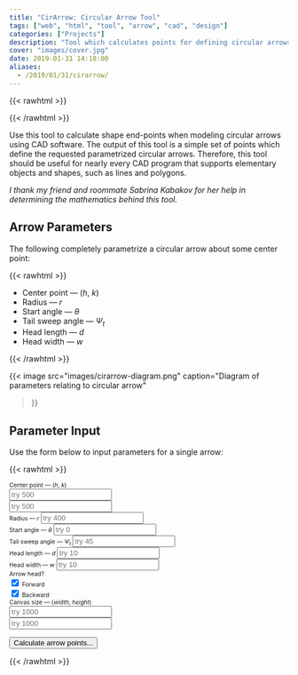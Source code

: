```yaml
---
title: "CirArrow: Circular Arrow Tool"
tags: ["web", "html", "tool", "arrow", "cad", "design"]
categories: ["Projects"]
description: "Tool which calculates points for defining circular arrows."
cover: "images/cover.jpg"
date: 2019-01-31 14:18:00
aliases:
  - /2019/01/31/cirarrow/
---
```


{{< rawhtml >}}

<style>

img.diagram {
  width: 30em;
  height: auto;
}

canvas {
  border: 1px solid #000;
  max-width: 100%;
  margin: 1em auto;
  display: block;
}

</style>

{{< /rawhtml >}}

Use this tool to calculate shape end-points when modeling circular arrows using CAD software.
The output of this tool is a simple set of points which define the requested parametrized circular arrows. Therefore, this tool should be useful for nearly every CAD program that supports elementary objects and shapes, such as lines and polygons.

_I thank my friend and roommate Sabrina Kabakov for her help in determining the mathematics behind this tool._

## Arrow Parameters

The following completely parametrize a circular arrow about some center point:

{{< rawhtml >}}

<ul>
<li>Center point &mdash; (<i>h</i>, <i>k</i>)</li>
<li>Radius &mdash; <i>r</i></li>
<li>Start angle &mdash; <i>&theta;</i></li>
<li>Tail sweep angle &mdash; <i>&Psi;<sub>t</sub></i></li>
<li>Head length &mdash; <i>d</i></li>
<li>Head width &mdash; <i>w</i></li>
</ul>

{{< /rawhtml >}}

{{< image
  src="images/cirarrow-diagram.png"
  caption="Diagram of parameters relating to circular arrow"
>}}

## Parameter Input

Use the form below to input parameters for a single arrow:

{{< rawhtml >}}

<div style="font-size: 75%">
<div class="form-group">
  <label>Center point &mdash; (<i>h</i>, <i>k</i>)</label>
  <div class="row">
    <div class="col">
     <input id="parm-h" class="form-control form-control-sm" type="text" placeholder="try 500" />
    </div>
    <div class="col">
      <input id="parm-k" class="form-control form-control-sm" type="text" placeholder="try 500" />
    </div>
  </div>
</div>

<div class="form-group">
  <label for="parm-r">Radius &mdash; <i>r</i></label>
  <input id="parm-r" class="form-control form-control-sm" type="text" placeholder="try 400" />
</div>

<div class="form-group">
  <label for="parm-theta">Start angle &mdash; <i>&theta;</i></label>
  <input id="parm-theta" class="form-control form-control-sm" type="text" placeholder="try 0" />
</div>

<div class="form-group">
  <label for="parm-psi-t">Tail sweep angle &mdash; <i>&Psi;<sub>t</sub></i></label>
  <input id="parm-psi-t" class="form-control form-control-sm" type="text" placeholder="try 45" />
</div>

<div class="form-group">
  <label for="parm-d">Head length &mdash; <i>d</i></label>
  <input id="parm-d" class="form-control form-control-sm" type="text" placeholder="try 10" />
</div>

<div class="form-group">
  <label for="parm-d">Head width &mdash; <i>w</i></label>
  <input id="parm-w" class="form-control form-control-sm" type="text" placeholder="try 10" />
</div>


<div class="form-group">
  <label>Arrow head?</label>

  <div class="form-check">
    <input id="parm-head-fwd" type="checkbox" checked />
    <label class="form-check-label" for="parm-head-fwd">Forward</label>
  </div>

  <div class="form-check">
    <input id="parm-head-bkwrd" type="checkbox" checked />
    <label class="form-check-label" for="parm-head-bkwrd">Backward</label>
  </div>
</div>

<div class="form-group">
  <label>Canvas size &mdash; (<i>width</i>, <i>height</i>)</label>
  <div class="row">
    <div class="col">
     <input id="canvas-x" class="form-control form-control-sm" type="text" placeholder="try 1000" />
    </div>
    <div class="col">
      <input id="canvas-y" class="form-control form-control-sm" type="text" placeholder="try 1000" />
    </div>
  </div>
</div>

</div>

<p><button id="submit" type="submit" class="btn btn-primary">Calculate arrow points...</button></p>



<div id="results" style="display:none;">

<h2 id="Calculated-Points">Calculated Points</h2>

<table id="output">
  <tr>
    <th>Parameters &mdash; <i>(h,k), r, &theta;, &Psi;<sub>t</sub>, d, w</i></th>
    <th>Points</th>
  </tr>
</table>

<h2 id="Visualization">Visualization of Arrows</h2>

<canvas id="canvas" width="0" height="0"></canvas>

</div>

<script>

var ARROWS = [];
var CANVAS_X = 0;
var CANVAS_Y = 0;


function toRadians(angle) {
  return angle * (Math.PI / 180);
}

function calcArrow() {
  // Gather input from form
  var h = document.getElementById("parm-h").value;
  var k = document.getElementById("parm-k").value;
  var r = document.getElementById("parm-r").value;
  var theta = document.getElementById("parm-theta").value;
  var psi_t = document.getElementById("parm-psi-t").value;
  var d = document.getElementById("parm-d").value;
  var w = document.getElementById("parm-w").value;

  var head_fwd = document.getElementById("parm-head-fwd").checked;
  var head_bkwrd = document.getElementById("parm-head-bkwrd").checked;

  CANVAS_X = document.getElementById("canvas-x").value;
  CANVAS_Y = document.getElementById("canvas-y").value;

  var invalid_input = (	h === "" ||
			k === "" ||
			r === "" ||
			theta === "" ||
			psi_t === "" ||
			d === "" ||
			w === "" ||
			CANVAS_X == 0 ||
			CANVAS_Y == 0
			);

  if (invalid_input) {
    alert("BAD INPUT!");
    return;
  }

  var canvas = document.getElementById("canvas");

  if (canvas.width == 0 || canvas.height == 0) {
    // Only do these actions once, at the beginning

    document.getElementById("canvas-x").disabled = true;
    document.getElementById("canvas-y").disabled = true;

    canvas.width = CANVAS_X;
    canvas.height = CANVAS_Y;

    document.getElementById("results").style.display = "block";

  }

  // Parse inputs as numbers
  h = Number(h);
  k = Number(k);
  r = Number(r);
  theta = Number(theta);
  psi_t = Number(psi_t);
  d = Number(d);
  w = Number(w);

  // Create vector to store points
  var x = [0,0,0,0,0,0,0,0];
  var y = [0,0,0,0,0,0,0,0];

  // Point 1
  x[0] = h + r * Math.cos(toRadians(theta));
  y[0] = k + r * Math.sin(toRadians(theta));

  // Point 2
  x[1] = h + r * Math.cos(toRadians(theta + psi_t));
  y[1] = k + r * Math.sin(toRadians(theta + psi_t));

  // Point 3...

  // Calculate point that is 0.000001 degree before point 2
  xx1 = h + r * Math.cos(toRadians(theta + psi_t - 0.000001));
  yy1 = k + r * Math.sin(toRadians(theta + psi_t - 0.000001));

  // Find slope between xx1 and x[1], yy1 and y[1];
  var slope1 = (y[1] - yy1) / (x[1] - xx1);

  var PSI1 = Math.atan(1 / slope1);

  var angle1 = (theta + psi_t) % 360;
  if (angle1 > 90 && angle1 < 270) {
    x[2] = x[1] - d * Math.sin(PSI1);
    y[2] = y[1] - d * Math.cos(PSI1);
  } else {
    x[2] = x[1] + d * Math.sin(PSI1);
    y[2] = y[1] + d * Math.cos(PSI1);
  }


  // Point 4
  x[3] = h + (r - w) * Math.cos(toRadians(theta + psi_t));
  y[3] = k + (r - w) * Math.sin(toRadians(theta + psi_t));

  // Point 5
  x[4] = h + (r + w) * Math.cos(toRadians(theta + psi_t));
  y[4] = k + (r + w) * Math.sin(toRadians(theta + psi_t));


  // Point 6
  // Calculate point that is 0.000001 degree after point 1
  xx5 = h + r * Math.cos(toRadians(theta + 0.000001));
  yy5 = k + r * Math.sin(toRadians(theta + 0.000001));

  // Find slope between xx5 and x[0], yy5 and y[0];
  var slope2 = (yy5 - y[0]) / (xx5 - x[0]);

  var PSI2 = Math.atan(1 / slope2);

  var angle2 = theta % 360;
  if (angle2 > 90 && angle2 < 270) {
    x[5] = x[0] + d * Math.sin(PSI2);
    y[5] = y[0] + d * Math.cos(PSI2);
  } else {
    x[5] = x[0] - d * Math.sin(PSI2);
    y[5] = y[0] - d * Math.cos(PSI2);
  }



  // Point 7
  x[6] = h + (r - w) * Math.cos(toRadians(theta));
  y[6] = k + (r - w) * Math.sin(toRadians(theta));

  // Point 8
  x[7] = h + (r + w) * Math.cos(toRadians(theta));
  y[7] = k + (r + w) * Math.sin(toRadians(theta));



  // Create list for output to table
  var ol = document.createElement("ol");

  var points = [];
  for (var i = 0; i < 8; i++) {
    var X = "x";
    var Y = "y";
    var point = {};
    point[X] = parseFloat(x[i].toFixed(5));
    point[Y] = parseFloat(y[i].toFixed(5));

    var li = document.createElement("li");
    var t = document.createTextNode("(" + point[X] + ", " + point[Y] + ")");
    li.appendChild(t);
    ol.appendChild(li);

    points.push(point);
  }

  ARROWS.push(points);

  // Append results to output table
  var table = document.getElementById("output");
  var row = table.insertRow(-1);
  var cell1 = row.insertCell(0);
  var cell2 = row.insertCell(1);
  cell1.innerHTML = "(" + h + "," + k + "), " + r + ", " + theta + ", " + psi_t + ", " + d + ", " + w;
  cell2.appendChild(ol);

  console.log(ARROWS);

  drawArrow(h, k, r, theta, psi_t, d, w, points, head_fwd, head_bkwrd);
}

function drawArrow(h, k, r, theta, psi_t, d, w, points, head_fwd, head_bkwrd) {
  var canvas = document.getElementById("canvas");
  var ctx = canvas.getContext("2d");

  // Draw tail
  ctx.beginPath();
  ctx.arc(h, CANVAS_Y - k, r, -toRadians(theta), -toRadians(theta + psi_t), true);
  ctx.stroke();
  ctx.closePath();

  // Draw head fwd
  if (head_fwd) { 
    ctx.beginPath();
    ctx.moveTo(points[2]["x"], CANVAS_Y - points[2]["y"]);
    ctx.lineTo(points[3]["x"], CANVAS_Y - points[3]["y"]);
    ctx.lineTo(points[4]["x"], CANVAS_Y - points[4]["y"]);
    ctx.lineTo(points[2]["x"], CANVAS_Y - points[2]["y"]);
    ctx.stroke();
    ctx.closePath();

    // Draw all the points as little circles
    for (var i = 2; i <= 4; i++) {
      ctx.beginPath();
      ctx.arc(points[i]["x"], CANVAS_Y - points[i]["y"], 2, 0, 2 * Math.PI, true);
      ctx.fill();
      ctx.closePath();
    }
  }

  // Draw head bkwrd
  if (head_bkwrd) {
    ctx.beginPath();
    ctx.moveTo(points[5]["x"], CANVAS_Y - points[5]["y"]);
    ctx.lineTo(points[6]["x"], CANVAS_Y - points[6]["y"]);
    ctx.lineTo(points[7]["x"], CANVAS_Y - points[7]["y"]);
    ctx.lineTo(points[5]["x"], CANVAS_Y - points[5]["y"]);
    ctx.stroke();
    ctx.closePath();

    // Draw all the points as little circles
    for (var i = 5; i <= 7; i++) {
      ctx.beginPath();
      ctx.arc(points[i]["x"], CANVAS_Y - points[i]["y"], 2, 0, 2 * Math.PI, true);
      ctx.fill();
      ctx.closePath();
    }
  }

  // Draw all the points as little circles
  for (var i = 0; i <= 1; i++) {
    ctx.beginPath();
    ctx.arc(points[i]["x"], CANVAS_Y - points[i]["y"], 2, 0, 2 * Math.PI, true);
    ctx.fill();
    ctx.closePath();
  }
}


document.getElementById("submit").addEventListener("click", calcArrow);

</script>

{{< /rawhtml >}}